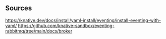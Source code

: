 Sources
-------

https://knative.dev/docs/install/yaml-install/eventing/install-eventing-with-yaml/
https://github.com/knative-sandbox/eventing-rabbitmq/tree/main/docs/broker
